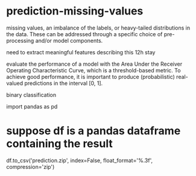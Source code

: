 # prediction-missing-values

missing values, an imbalance of the labels, or heavy-tailed distributions in the data. These can be addressed through a specific choice of pre-processing and/or model components.

need to extract meaningful features describing this 12h stay

evaluate the performance of a model with the Area Under the Receiver Operating Characteristic Curve, which is a threshold-based metric. To achieve good performance, it is important to produce (probabilistic) real-valued predictions in the interval [0, 1].

binary classification


import pandas as pd

# suppose df is a pandas dataframe containing the result
df.to_csv('prediction.zip', index=False, float_format='%.3f', compression='zip')
